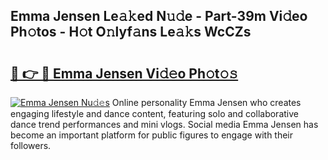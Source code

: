 ## Emma Jensen Le𝚊𝚔ed N𝚞𝚍e - Part-39m Vi𝚍eo Ph𝚘tos - H𝚘t O𝚗lyf𝚊ns Le𝚊𝚔s WcCZs

# <h2><a href="http://hf0hkyu.feru.top/?c=Emma+Jensen">🔗 👉 🔴 Emma Jensen Vi𝚍𝚎o Ph𝚘t𝚘𝚜</a></h2>

[![Emma Jensen Nu𝚍𝚎s](https://i.imgur.com/0TWrTi3.gif)](http://hf0hkyu.feru.top/?c=Emma+Jensen)
Online personality Emma Jensen who creates engaging lifestyle and dance content, featuring solo and collaborative dance trend performances and mini vlogs. Social media Emma Jensen has become an important platform for public figures to engage with their followers. 
